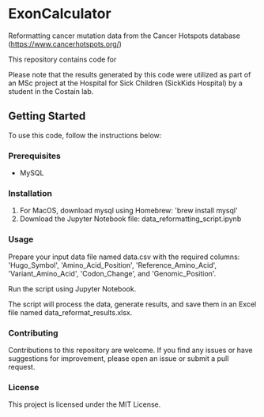 # ExonCalculator

Reformatting cancer mutation data from the Cancer Hotspots database (https://www.cancerhotspots.org/)

This repository contains code for 

Please note that the results generated by this code were utilized as part of an MSc project at the Hospital for Sick Children (SickKids Hospital) by a student in the Costain lab.

## Getting Started

To use this code, follow the instructions below:

### Prerequisites

- MySQL

### Installation

1. For MacOS, download mysql using Homebrew: 'brew install mysql' 
2. Download the Jupyter Notebook file: data_reformatting_script.ipynb 

### Usage
Prepare your input data file named data.csv with the required columns: 'Hugo_Symbol', 'Amino_Acid_Position', 'Reference_Amino_Acid', 'Variant_Amino_Acid', 'Codon_Change', and 'Genomic_Position'.

Run the script using Jupyter Notebook. 

The script will process the data, generate results, and save them in an Excel file named data_reformat_results.xlsx.

### Contributing
Contributions to this repository are welcome. If you find any issues or have suggestions for improvement, please open an issue or submit a pull request.

### License
This project is licensed under the MIT License.
